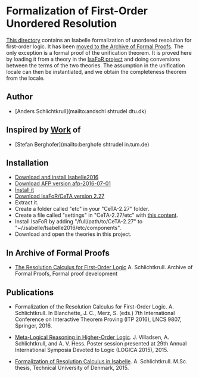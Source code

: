 # Formalization of First-Order Unordered Resolution #

[This directory](https://bitbucket.org/jasmin_blanchette/isafol/src/master/Unordered_Resolution/) contains an Isabelle formalization of unordered resolution for first-order logic. It has been [moved to the Archive of Formal Proofs](https://www.isa-afp.org/entries/Resolution_FOL.shtml). The only exception is a formal proof of the unification theorem. It is proved here by loading it from a theory in the [IsaFoR project](http://cl-informatik.uibk.ac.at/software/ceta/) and doing conversions between the terms of the two theories. The assumption in the unification locale can then be instantiated, and we obtain the completeness theorem from the locale.

## Author ##

* [Anders Schlichtkrull](mailto:andschl shtrudel dtu.dk)

## Inspired by [Work](http://afp.sourceforge.net/entries/FOL-Fitting.shtml) of ##

* [Stefan Berghofer](mailto:berghofe shtrudel in.tum.de)

## Installation ##
* [Download and install Isabelle2016](https://isabelle.in.tum.de)
* [Download AFP version afp-2016-07-01](https://sourceforge.net/projects/afp/files/afp-Isabelle2016/)
* [Install it](https://www.isa-afp.org/using.shtml)
* [Download IsaFoR/CeTA version 2.27](http://cl-informatik.uibk.ac.at/software/ceta/versions.php)
* Extract it.
* Create a folder called "etc" in your "CeTA-2.27" folder.
* Create a file called "settings" in "CeTA-2.27/etc" with [this content](https://people.compute.dtu.dk/andschl/isafor/settings).
* Install IsaFoR by adding "/full/path/to/CeTA-2.27" to "~/.isabelle/Isabelle2016/etc/components".
* Download and open the theories in this project.

## In Archive of Formal Proofs ##

* [The Resolution Calculus for First-Order Logic](https://www.isa-afp.org/entries/Resolution_FOL.shtml)
  A. Schlichtkrull.
  Archive of Formal Proofs, Formal proof development

## Publications ##

* Formalization of the Resolution Calculus for First-Order Logic.
  A. Schlichtkrull.
  In Blanchette, J. C., Merz, S. (eds.) 7th International Conference on Interactive Theorem Proving (ITP 2016), LNCS 9807, Springer, 2016.

* [Meta-Logical Reasoning in Higher-Order Logic](http://orbit.dtu.dk/files/118776437/logica_poster.pdf).
  J. Villadsen, A. Schlichtkrull, and A. V. Hess.
  Poster session presented at 29th Annual International Symposia Devoted to Logic (LOGICA 2015), 2015.

* [Formalization of Resolution Calculus in Isabelle](http://people.compute.dtu.dk/andschl/Thesis.pdf).
  A. Schlichtkrull.
  M.Sc. thesis, Technical University of Denmark, 2015.
